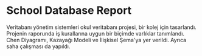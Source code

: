 <h1>School Database Report</h1>
Veritabanı yönetim sistemleri okul veritabanı projesi, bir kolej için tasarlandı. Projenin raporunda iş kurallarına uygun bir biçimde varlıklar tanımlandı. Chen Diyagramı, Kazayağı Modeli ve İlişkisel Şema'ya yer verildi. Ayrıca saha çalışması da yapıldı.
